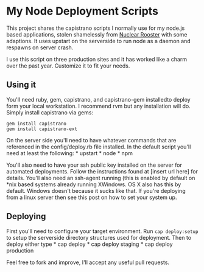 # My Node Deployment Scripts
This project shares the capistrano scripts I normally use for my 
node.js based applications, stolen shamelessly from [Nuclear Rooster](http://dev.nuclearrooster.com/2010/07/18/capistrano-scripts-for-node-js/) with some adaptions. It uses upstart on the serverside to run
node as a daemon and respawns on server crash.

I use this script on three production sites and it has worked like a 
charm over the past year. Customize it to fit your needs.

## Using it
You'll need ruby, gem, capistrano, and capistrano-gem installedto deploy form your local workstation. I recommend rvm but any installation will do. Simply install capistrano via gems:

    gem install capistrano
    gem install capistrano-ext

On the server side you'll need to have whatever commands that are referenced in the config/deploy.rb file installed. In the default script you'll need at least the following:
     *  upstart
     *  node
     *  npm

You'll also need to have your ssh public key installed on the server for automated deployments. Follow the instructions found at [insert url here] for details. You'll also need an ssh-agent running (this is enabled by default on *nix based systems already running XWindows. OS X also has this by default. Windows doesn't because it sucks like that. If you're deploying from a linux server then see this post on how to set your system up.


## Deploying
First you'll need to configure your target environment. Run `cap deploy:setup` to setup the serverside directory structures used for deployment. Then to deploy either type
     *  cap deploy 
     *  cap deploy staging
     *  cap deploy production


Feel free to fork and improve, I'll accept any useful pull requests.
